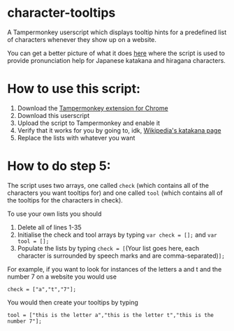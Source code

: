 # character-tooltips
A Tampermonkey userscript which displays tooltip hints for a predefined list of characters whenever they show up on a website.

You can get a better picture of what it does [here](https://charactertooltips.000webhostapp.com/) where the script is used to provide pronunciation help for Japanese katakana and hiragana characters.

# How to use this script:
1) Download the [Tampermonkey extension for Chrome](https://chrome.google.com/webstore/detail/tampermonkey/dhdgffkkebhmkfjojejmpbldmpobfkfo?utm_source=chrome-app-launcher-info-dialog)
2) Download this userscript
3) Upload the script to Tampermonkey and enable it
4) Verify that it works for you by going to, idk, [Wikipedia's katakana page](https://en.wikipedia.org/wiki/Katakana)
5) Replace the lists with whatever you want

# How to do step 5:
The script uses two arrays, one called `check` (which contains all of the characters you want tooltips for) and one called `tool` (which contains all of the tooltips for the characters in check). 

To use your own lists you should 
1) Delete all of lines 1-35
2) Initialise the check and tool arrays by typing `var check = [];` and `var tool = [];`
3) Populate the lists by typing `check = [`(Your list goes here, each character is surrounded by speech marks and are comma-separated)`];`

For example, if you want to look for instances of the letters a and t and the number 7 on a website you would use

`check = ["a","t","7"];`

You would then create your tooltips by typing 

`tool = ["this is the letter a","this is the letter t","this is the number 7"];`

